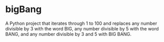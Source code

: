 # bigBang
A Python project that iterates through 1 to 100 and replaces any number divisible by 3 with the word BIG, any number divisible by 5 with the word BANG, and any number divisible by 3 and 5 with BIG BANG.
